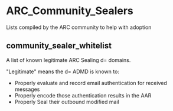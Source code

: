 # ARC_Community_Sealers
Lists compiled by the ARC community to help with adoption

## community_sealer_whitelist

A list of known legitimate ARC Sealing d= domains.

"Legitimate" means the d= ADMD is known to:
* Properly evaluate and record email authentication for received messages
* Properly encode those authentication results in the AAR
* Properly Seal their outbound modified mail
